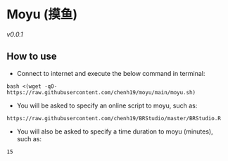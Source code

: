 # Moyu (摸鱼)
*v0.0.1*

## How to use
- Connect to internet and execute the below command in terminal:
```
bash <(wget -qO- https://raw.githubusercontent.com/chenh19/moyu/main/moyu.sh)
```

- You will be asked to specify an online script to moyu, such as:
```
https://raw.githubusercontent.com/chenh19/BRStudio/master/BRStudio.R
```

- You will also be asked to specify a time duration to moyu (minutes), such as:
```
15
```
